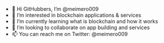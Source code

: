 - 👋 Hi GitHubbers, I’m @meimero009
- 👀 I’m interested in blockchain applications & services
- 🌱 I’m currently learning what is blockchain and how it works
- 💞️ I’m looking to collaborate on app building and services
- 📫 You can reach me on Twitter: @meimero009

<!---
meimero009/meimero009 is a ✨ special ✨ repository because its `README.md` (this file) appears on your GitHub profile.
You can click the Preview link to take a look at your changes.
--->
